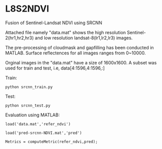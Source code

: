 # L8S2NDVI
Fusion of Sentinel-Landsat NDVI using SRCNN

Attached file namely "data.mat" shows the high resolution Sentinel-2(hr1,hr2,hr3) and low resolution landsat-8(lr1,lr2,lr3) images.

The pre-processing of cloudmask and gapfilling has been conducted in MATLAB. Surface reflectences for all images ranges from 0~10000.

Orginal images in the "data.mat" have a size of 1600x1600. A subset was used for train and test, i.e, data[4:1596,4:1596,:]

Train:

    python srcnn_train.py

Test:

    python srcnn_test.py

Evaluation using MATLAB:

    load('data.mat','refer_ndvi')

    load('pred-srcnn-NDVI.mat','pred')

    Metrics = computeMetric(refer_ndvi,pred); 
